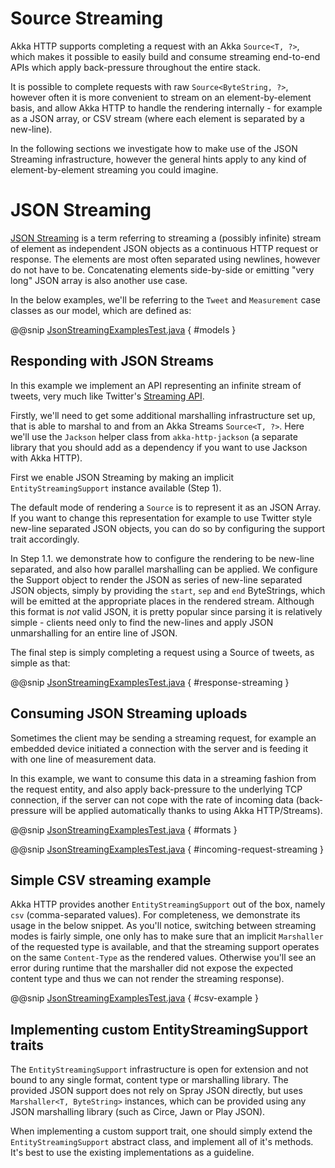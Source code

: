 
<a id="json-streaming-java"></a>
# Source Streaming

Akka HTTP supports completing a request with an Akka `Source<T, ?>`, which makes it possible to easily build
and consume streaming end-to-end APIs which apply back-pressure throughout the entire stack.

It is possible to complete requests with raw `Source<ByteString, ?>`, however often it is more convenient to
stream on an element-by-element basis, and allow Akka HTTP to handle the rendering internally - for example as a JSON array,
or CSV stream (where each element is separated by a new-line).

In the following sections we investigate how to make use of the JSON Streaming infrastructure,
however the general hints apply to any kind of element-by-element streaming you could imagine.

# JSON Streaming

[JSON Streaming](https://en.wikipedia.org/wiki/JSON_Streaming) is a term referring to streaming a (possibly infinite) stream of element as independent JSON
objects as a continuous HTTP request or response. The elements are most often separated using newlines,
however do not have to be. Concatenating elements side-by-side or emitting "very long" JSON array is also another
use case.

In the below examples, we'll be referring to the `Tweet` and `Measurement` case classes as our model, which are defined as:

@@snip [JsonStreamingExamplesTest.java](../../../../../test/java/docs/http/javadsl/server/JsonStreamingExamplesTest.java) { #models }

## Responding with JSON Streams

In this example we implement an API representing an infinite stream of tweets, very much like Twitter's [Streaming API](https://dev.twitter.com/streaming/overview).

Firstly, we'll need to get some additional marshalling infrastructure set up, that is able to marshal to and from an
Akka Streams `Source<T, ?>`. Here we'll use the `Jackson` helper class from `akka-http-jackson` (a separate library
that you should add as a dependency if you want to use Jackson with Akka HTTP).

First we enable JSON Streaming by making an implicit `EntityStreamingSupport` instance available (Step 1).

The default mode of rendering a `Source` is to represent it as an JSON Array. If you want to change this representation
for example to use Twitter style new-line separated JSON objects, you can do so by configuring the support trait accordingly.

In Step 1.1. we demonstrate how to configure the rendering to be new-line separated, and also how parallel marshalling
can be applied. We configure the Support object to render the JSON as series of new-line separated JSON objects,
simply by providing the `start`, `sep` and `end` ByteStrings, which will be emitted at the appropriate
places in the rendered stream. Although this format is *not* valid JSON, it is pretty popular since parsing it is relatively
simple - clients need only to find the new-lines and apply JSON unmarshalling for an entire line of JSON.

The final step is simply completing a request using a Source of tweets, as simple as that:

@@snip [JsonStreamingExamplesTest.java](../../../../../test/java/docs/http/javadsl/server/JsonStreamingExamplesTest.java) { #response-streaming }

## Consuming JSON Streaming uploads

Sometimes the client may be sending a streaming request, for example an embedded device initiated a connection with
the server and is feeding it with one line of measurement data.

In this example, we want to consume this data in a streaming fashion from the request entity, and also apply
back-pressure to the underlying TCP connection, if the server can not cope with the rate of incoming data (back-pressure
will be applied automatically thanks to using Akka HTTP/Streams).

@@snip [JsonStreamingExamplesTest.java](../../../../../test/java/docs/http/javadsl/server/JsonStreamingExamplesTest.java) { #formats }

@@snip [JsonStreamingExamplesTest.java](../../../../../test/java/docs/http/javadsl/server/JsonStreamingExamplesTest.java) { #incoming-request-streaming }

## Simple CSV streaming example

Akka HTTP provides another `EntityStreamingSupport` out of the box, namely `csv` (comma-separated values).
For completeness, we demonstrate its usage in the below snippet. As you'll notice, switching between streaming
modes is fairly simple, one only has to make sure that an implicit `Marshaller` of the requested type is available,
and that the streaming support operates on the same `Content-Type` as the rendered values. Otherwise you'll see
an error during runtime that the marshaller did not expose the expected content type and thus we can not render
the streaming response).

@@snip [JsonStreamingExamplesTest.java](../../../../../test/java/docs/http/javadsl/server/JsonStreamingExamplesTest.java) { #csv-example }

## Implementing custom EntityStreamingSupport traits

The `EntityStreamingSupport` infrastructure is open for extension and not bound to any single format, content type
or marshalling library. The provided JSON support does not rely on Spray JSON directly, but uses `Marshaller<T, ByteString>`
instances, which can be provided using any JSON marshalling library (such as Circe, Jawn or Play JSON).

When implementing a custom support trait, one should simply extend the `EntityStreamingSupport` abstract class,
and implement all of it's methods. It's best to use the existing implementations as a guideline.
